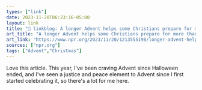 ```yaml
---
types: ["link"]
date: 2023-11-20T06:23:16-05:00
layout: link
title: "🔗 linkblog: A longer Advent helps some Christians prepare for more than Christmas : NPR'"
art_title: "A longer Advent helps some Christians prepare for more than Christmas : NPR"
art_link: "https://www.npr.org/2023/11/20/1213555198/longer-advent-helps-christians-prepare-more-than-christmas"
sources: ["npr.org"]
tags: ["Advent","Christmas"]
---
```

Love this article. This year, I've been craving Advent since Halloween ended, and I've seen a justice and peace element to Advent since I first started celebrating it, so there's a lot for me here.
